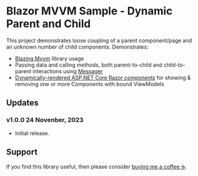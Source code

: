 ﻿# Blazor MVVM Sample - Dynamic Parent and Child

This project demonstrates loose coupling of a parent component/page and an unknown number of child components. Demonstrates:
* [Blazing.Mvvm](https://github.com/gragra33/Blazing.Mvvm) library usage
* Passing data and calling methods, both parent-to-child and child-to-parent interactions using [Messager](https://learn.microsoft.com/en-us/dotnet/communitytoolkit/mvvm/messenger)
* [Dynamically-rendered ASP.NET Core Razor components](https://learn.microsoft.com/en-us/aspnet/core/blazor/components/dynamiccomponent?view=aspnetcore-8.0) for showing & removing one or more Components with bound ViewModels

## Updates

### v1.0.0 24 Novenber, 2023

* Initial release.

## Support

If you find this library useful, then please consider [buying me a coffee ☕](https://bmc.link/gragra33).